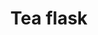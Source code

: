 ---
layout: item
title: Tea flask
item-id: 10859
datatable: true
id: 10859
name: "Tea flask"
members: true
lowalch: 0
highalch: 0
examine: "You can put nice, hot tea in it."
monsters:
  - id: 3600
    name: "Frogeel"
    members: true
    combat_level: 103
    wiki_url: "https://oldschool.runescape.wiki/w/Frogeel"
    drops:
      - quantity: "1"
        rarity: 0.1
    image: "https://oldschool.runescape.wiki/images/c/c8/Frogeel.png?fc75b"
  - id: 3601
    name: "Unicow"
    members: true
    combat_level: 25
    wiki_url: "https://oldschool.runescape.wiki/w/Unicow"
    drops:
      - quantity: "1"
        rarity: 0.1
    image: "https://oldschool.runescape.wiki/images/thumb/b/be/Unicow.png/1200px-Unicow.png?57a02"
  - id: 3602
    name: "Spidine"
    members: true
    combat_level: 42
    wiki_url: "https://oldschool.runescape.wiki/w/Spidine"
    drops:
      - quantity: "1"
        rarity: 0.1
    image: "https://oldschool.runescape.wiki/images/4/4f/Spidine.png?2e048"
  - id: 3603
    name: "Swordchick"
    members: true
    combat_level: 46
    wiki_url: "https://oldschool.runescape.wiki/w/Swordchick"
    drops:
      - quantity: "1"
        rarity: 0.1
    image: "https://oldschool.runescape.wiki/images/thumb/8/87/Swordchick.png/1200px-Swordchick.png?2114c"
  - id: 3604
    name: "Jubster"
    members: true
    combat_level: 87
    wiki_url: "https://oldschool.runescape.wiki/w/Jubster"
    drops:
      - quantity: "1"
        rarity: 0.1
    image: "https://oldschool.runescape.wiki/images/thumb/8/85/Jubster.png/1200px-Jubster.png?aadbd"
  - id: 3605
    name: "Newtroost"
    members: true
    combat_level: 19
    wiki_url: "https://oldschool.runescape.wiki/w/Newtroost"
    drops:
      - quantity: "1"
        rarity: 0.1
    image: "https://oldschool.runescape.wiki/images/1/12/Newtroost.png?328c0"
---